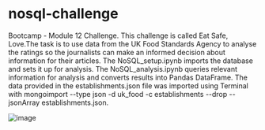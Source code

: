 # nosql-challenge
Bootcamp - Module 12 Challenge.
This challenge is called Eat Safe, Love.The task is to use data from the UK Food Standards Agency to analyse the ratings so the journalists can make an informed decision about information for their articles.
The NoSQL_setup.ipynb imports the database and sets it up for analysis. 
The NoSQL_analysis.ipynb queries relevant information for analysis and converts results into Pandas DataFrame. 
The data provided in the establishments.json file was imported using Terminal with mongoimport --type json -d uk_food -c establishments --drop --jsonArray establishments.json.


![image](https://user-images.githubusercontent.com/119769357/226799793-37ce0eb5-4a79-4340-af9b-f47f2afdd324.png)
